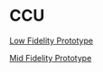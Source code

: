 # CCU

[Low Fidelity Prototype](https://github.com/tomaslb26/CCU/blob/main/SecondAssessment/low_fidelity_prototype.pdf)

[Mid Fidelity Prototype](https://www.figma.com/file/NFNdxRnWmZZobJgM1n9tBv/Untitled?node-id=0%3A1&t=FLoH32EOoo1nDYHw-1)
